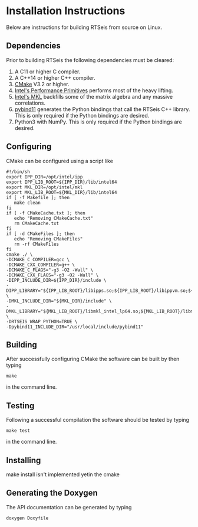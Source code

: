 # Installation Instructions

Below are instructions for building RTSeis from source on Linux.

## Dependencies

Prior to building RTSeis the following dependencies must be cleared:

   1. A C11 or higher C compiler.
   2. A C++14 or higher C++ compiler.
   3. [CMake](https://cmake.org/) V3.2 or higher.
   4. [Intel's Performance Primitives](https://software.intel.com/en-us/intel-ipp) performs most of the heavy lifting.
   5. [Intel's MKL](https://software.intel.com/en-us/mkl) backfills some of the matrix algebra and any massive correlations.
   6. [pybind11](https://pybind11.readthedocs.io/en/stable/) generates the Python bindings that call the RTSeis C++ library.  This is only required if the Python bindings are desired.
   7. Python3 with NumPy.  This is only required if the Python bindings are desired.

## Configuring

CMake can be configured using a script like

    #!/bin/sh
    export IPP_DIR=/opt/intel/ipp
    export IPP_LIB_ROOT=${IPP_DIR}/lib/intel64
    export MKL_DIR=/opt/intel/mkl
    export MKL_LIB_ROOT=${MKL_DIR}/lib/intel64
    if [ -f Makefile ]; then
       make clean
    fi
    if [ -f CMakeCache.txt ]; then
       echo "Removing CMakeCache.txt"
       rm CMakeCache.txt
    fi
    if [ -d CMakeFiles ]; then
       echo "Removing CMakeFiles"
       rm -rf CMakeFiles
    fi
    cmake ./ \
    -DCMAKE_C_COMPILER=gcc \
    -DCMAKE_CXX_COMPILER=g++ \
    -DCMAKE_C_FLAGS="-g3 -O2 -Wall" \
    -DCMAKE_CXX_FLAGS="-g3 -O2 -Wall" \
    -DIPP_INCLUDE_DIR=${IPP_DIR}/include \
    -DIPP_LIBRARY="${IPP_LIB_ROOT}/libipps.so;${IPP_LIB_ROOT}/libippvm.so;${IPP_LIB_ROOT}/libippcore.so" \
    -DMKL_INCLUDE_DIR="${MKL_DIR}/include" \
    -DMKL_LIBRARY="${MKL_LIB_ROOT}/libmkl_intel_lp64.so;${MKL_LIB_ROOT}/libmkl_sequential.so;${MKL_LIB_ROOT}/libmkl_core.so;${MKL_LIB_ROOT}/libmkl_avx2.so" \
    -DRTSEIS_WRAP_PYTHON=TRUE \
    -Dpybind11_INCLUDE_DIR="/usr/local/include/pybind11"

## Building

After successfully configuring CMake the software can be built by then typing

    make

in the command line.

## Testing

Following a successful compilation the software should be tested by typing

    make test

in the command line.

## Installing

make install isn't implemented yetin the cmake

## Generating the Doxygen

The API documentation can be generated by typing

    doxygen Doxyfile


